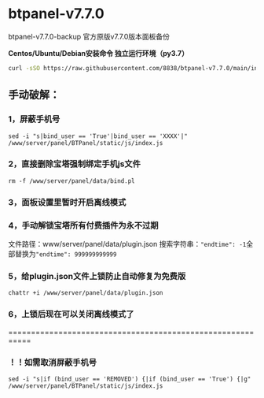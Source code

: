 # btpanel-v7.7.0
btpanel-v7.7.0-backup  官方原版v7.7.0版本面板备份

**Centos/Ubuntu/Debian安装命令 独立运行环境（py3.7）**

```Bash
curl -sSO https://raw.githubusercontent.com/8838/btpanel-v7.7.0/main/install/install_panel.sh && bash install_panel.sh
```

## 手动破解：

### 1，屏蔽手机号

```
sed -i "s|bind_user == 'True'|bind_user == 'XXXX'|" /www/server/panel/BTPanel/static/js/index.js
```

### 2，直接删除宝塔强制绑定手机js文件

```
rm -f /www/server/panel/data/bind.pl
```

### 3，面板设置里暂时开启离线模式

### 4，手动解锁宝塔所有付费插件为永不过期

文件路径：www/server/panel/data/plugin.json
搜索字符串：`"endtime": -1`全部替换为`"endtime": 999999999999`

### 5，给plugin.json文件上锁防止自动修复为免费版

```
chattr +i /www/server/panel/data/plugin.json
```

### 6，上锁后现在可以关闭离线模式了

===========================================================

### ！！如需取消屏蔽手机号
```
sed -i "s|if (bind_user == 'REMOVED') {|if (bind_user == 'True') {|g" /www/server/panel/BTPanel/static/js/index.js
```
